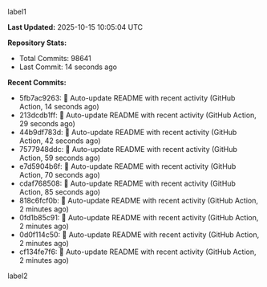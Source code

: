 
label1 
<!-- ACTIVITY_START -->
**Last Updated:** 2025-10-15 10:05:04 UTC

**Repository Stats:**
- Total Commits: 98641
- Last Commit: 14 seconds ago

**Recent Commits:**
- 5fb7ac9263: 🤖 Auto-update README with recent activity (GitHub Action, 14 seconds ago)
- 213dcdb1ff: 🤖 Auto-update README with recent activity (GitHub Action, 29 seconds ago)
- 44b9df783d: 🤖 Auto-update README with recent activity (GitHub Action, 42 seconds ago)
- 7577948ddc: 🤖 Auto-update README with recent activity (GitHub Action, 59 seconds ago)
- e7d5904b6f: 🤖 Auto-update README with recent activity (GitHub Action, 70 seconds ago)
- cdaf768508: 🤖 Auto-update README with recent activity (GitHub Action, 85 seconds ago)
- 818c6fcf0b: 🤖 Auto-update README with recent activity (GitHub Action, 2 minutes ago)
- 0fd1b85c91: 🤖 Auto-update README with recent activity (GitHub Action, 2 minutes ago)
- 0d0f114c50: 🤖 Auto-update README with recent activity (GitHub Action, 2 minutes ago)
- cf134fe7f6: 🤖 Auto-update README with recent activity (GitHub Action, 2 minutes ago)
<!-- ACTIVITY_END -->

label2
